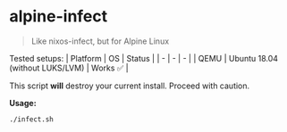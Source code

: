 # alpine-infect

> Like nixos-infect, but for Alpine Linux

Tested setups:
| Platform | OS | Status |
| - | - | - |
| QEMU | Ubuntu 18.04 (without LUKS/LVM) | Works :white_check_mark: |

This script **will** destroy your current install. Proceed with caution.

**Usage:**
```
./infect.sh
```
